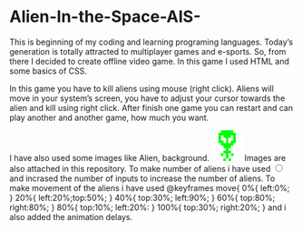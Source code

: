 # Alien-In-the-Space-AIS-
This is beginning of my coding and learning programing languages.
Today’s generation is totally attracted to multiplayer games and e-sports.
So, from there I decided to create offline video game. In this game I used HTML and some basics of CSS. 

In this game you have to kill aliens using mouse (right click). Aliens will move in your system’s screen, you have to adjust your cursor towards the alien and kill using right click. After finish one game you can restart and can play another and another game, how much you want.

I have also used some images like Alien, background. <label for="alienInput1" class="alien alien1">
                                                      <img src="alien.png">
Images are also attached in this repository.
To make number of aliens i have used <input class="input input1" id="alienInput1" type="radio"> and incrased the number of inputs to increase the number of aliens.
To make movement of the aliens i have used @keyframes move{
0%{
    left:0%;
    }
20%{
    left:20%;top:50%; 
    }
40%{
    top:30%; left:90%;
    }
60%{
    top:80%; right:80%;
    }
80%{
    top:10%; left:20%:
    }
100%{
    top:30%; right:20%; 
    }
    and i also added the animation delays.
